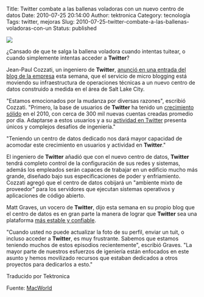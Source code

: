 Title: Twitter combate a las ballenas voladoras con un nuevo centro de datos
Date: 2010-07-25 20:14:00
Author: tektronica
Category: tecnología
Tags: twitter, mejoras
Slug: 2010-07-25-twitter-combate-a-las-ballenas-voladoras-con-un
Status: published

![](http://media.tumblr.com/tumblr_l653d6P9in1qctm3h.png)

¿Cansado de que te salga la ballena voladora cuando intentas tuitear, o cuando
simplemente intentas acceder a **Twitter**?

Jean-Paul Cozzati, un ingeniero de **Twitter**, [anunció en una entrada del blog de la empresa](http://engineering.twitter.com/2010/07/room-to-grow-twitter-data-center.html) esta semana, que el servicio de micro blogging está moviendo su
infraestructura de operaciones técnicas a un nuevo centro de datos construido a medida en el área de Salt Lake City.

"Estamos emocionados por la mudanza por diversas razones", escribió Cozzati. "Primero, la base de usuarios de **Twitter** ha tenido un [crecimiento sólido](http://www.computerworld.com/s/article/9177835/Twitterverse_explodes_with_2B_tweets_in_May) en el 2010, con cerca de 300 mil nuevas cuentas creadas promedio por día. Adaptarse a estos usuarios y a su [actividad en Twitter](http://www.computerworld.com/s/article/9149845/Twitter_seen_holding_up_under_barrage_of_Apple_iPad_tweets) presenta únicos y complejos desafíos de ingeniería."

"Teniendo un centro de datos dedicado nos dará mayor capacidad de acomodar este crecimiento en usuarios y actividad en **Twitter**."

El ingeniero de **Twitter** añadió que con el nuevo centro de datos, **Twitter** tendrá completo control de la configuración de sus redes y sistemas, además los empleados serán capaces de trabajar en un edificio mucho más grande, diseñado bajo sus especificaciones de poder y enfriamiento. Cozzati agregó que el centro de datos cobijará un "ambiente mixto de proveedor" para los servidores que ejecutan sistemas operativos y aplicaciones de código abierto.

Matt Graves, un vocero de **Twitter**, dijo esta semana en su propio blog que el centro de datos es en gran parte la manera de lograr que **Twitter** sea una plataforma [más estable y confiable](http://www.computerworld.com/s/article/9161118/Twitter_users_send_50_million_tweets_a_day).

"Cuando usted no puede actualizar la foto de su perfil, enviar un tuit, o incluso acceder a **Twitter**, es muy frustrante. Sabemos que estamos teniendo muchos de estos episodios recientemente", escribió Graves. "La mayor parte de nuestros esfuerzos de igeniería están enfocados en este asunto y hemos movilizado recursos que estaban dedicados a otros proyectos para dedicarlos a esto."

Traducido por Tektronica

Fuente: [MacWorld](http://www.macworld.com/article/152886/2010/07/twitter.html?lsrc=rss_main)
